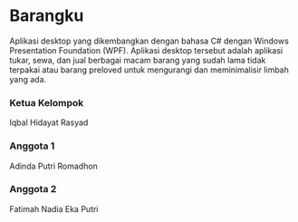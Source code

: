 # Barangku

Aplikasi desktop yang dikembangkan dengan bahasa C# dengan Windows Presentation Foundation (WPF). Aplikasi desktop tersebut adalah aplikasi tukar, sewa, dan jual berbagai macam barang yang sudah lama tidak terpakai atau barang preloved untuk mengurangi dan meminimalisir limbah yang ada.

### Ketua Kelompok
Iqbal Hidayat Rasyad

### Anggota 1
Adinda Putri Romadhon

### Anggota 2
Fatimah Nadia Eka Putri
